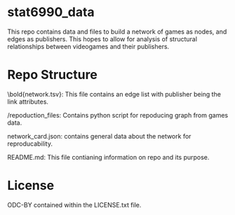 # stat6990_data

This repo contains data and files to build a network of games as nodes, and edges as publishers. This hopes to allow for analysis of structural relationships between videogames and their publishers.

# Repo Structure 

\bold{network.tsv}: This file contains an edge list with publisher being the link attributes.

/repoduction_files: Contains python script for repoducing graph from games data. 

network_card.json: contains general data about the network for reproducability. 

README.md: This file contianing information on repo and its purpose. 

# License 

ODC-BY contained within the LICENSE.txt file. 
